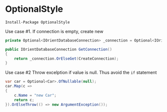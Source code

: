 # OptionalStyle

```
Install-Package OptionalStyle
```

Use case #1.
If connection is empty, create new
```csharp
private Optional<IOrientDatabaseConnection> _connection = Optional<IOrientDatabaseConnection>.Empty();

public IOrientDatabaseConnection GetConnection()
{
    return _connection.OrElseGet(CreateConnection);
}
```
Use case #2
Throw excelption if value is null. Thus avoid the `if` statement

```csharp
var car = Optional<Car>.OfNullable(null);
car.Map(c =>
{
    c.Name = "new Car";
    return c;
}).OrElseThrow(() => new ArgumentException());
```
